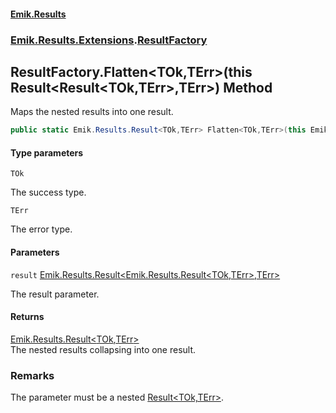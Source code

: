 #### [Emik.Results](index.md 'index')
### [Emik.Results.Extensions](Emik.Results.Extensions.md 'Emik.Results.Extensions').[ResultFactory](ResultFactory.md 'Emik.Results.Extensions.ResultFactory')

## ResultFactory.Flatten<TOk,TErr>(this Result<Result<TOk,TErr>,TErr>) Method

Maps the nested results into one result.

```csharp
public static Emik.Results.Result<TOk,TErr> Flatten<TOk,TErr>(this Emik.Results.Result<Emik.Results.Result<TOk,TErr>,TErr> result);
```
#### Type parameters

<a name='Emik.Results.Extensions.ResultFactory.Flatten_TOk,TErr_(thisEmik.Results.Result_Emik.Results.Result_TOk,TErr_,TErr_).TOk'></a>

`TOk`

The success type.

<a name='Emik.Results.Extensions.ResultFactory.Flatten_TOk,TErr_(thisEmik.Results.Result_Emik.Results.Result_TOk,TErr_,TErr_).TErr'></a>

`TErr`

The error type.
#### Parameters

<a name='Emik.Results.Extensions.ResultFactory.Flatten_TOk,TErr_(thisEmik.Results.Result_Emik.Results.Result_TOk,TErr_,TErr_).result'></a>

`result` [Emik.Results.Result&lt;](Result{TOk,TErr}.md 'Emik.Results.Result<TOk,TErr>')[Emik.Results.Result&lt;](Result{TOk,TErr}.md 'Emik.Results.Result<TOk,TErr>')[TOk](ResultFactory.Flatten{TOk,TErr}(Result{Result,TErr}).md#Emik.Results.Extensions.ResultFactory.Flatten_TOk,TErr_(thisEmik.Results.Result_Emik.Results.Result_TOk,TErr_,TErr_).TOk 'Emik.Results.Extensions.ResultFactory.Flatten<TOk,TErr>(this Emik.Results.Result<Emik.Results.Result<TOk,TErr>,TErr>).TOk')[,](Result{TOk,TErr}.md 'Emik.Results.Result<TOk,TErr>')[TErr](ResultFactory.Flatten{TOk,TErr}(Result{Result,TErr}).md#Emik.Results.Extensions.ResultFactory.Flatten_TOk,TErr_(thisEmik.Results.Result_Emik.Results.Result_TOk,TErr_,TErr_).TErr 'Emik.Results.Extensions.ResultFactory.Flatten<TOk,TErr>(this Emik.Results.Result<Emik.Results.Result<TOk,TErr>,TErr>).TErr')[&gt;](Result{TOk,TErr}.md 'Emik.Results.Result<TOk,TErr>')[,](Result{TOk,TErr}.md 'Emik.Results.Result<TOk,TErr>')[TErr](ResultFactory.Flatten{TOk,TErr}(Result{Result,TErr}).md#Emik.Results.Extensions.ResultFactory.Flatten_TOk,TErr_(thisEmik.Results.Result_Emik.Results.Result_TOk,TErr_,TErr_).TErr 'Emik.Results.Extensions.ResultFactory.Flatten<TOk,TErr>(this Emik.Results.Result<Emik.Results.Result<TOk,TErr>,TErr>).TErr')[&gt;](Result{TOk,TErr}.md 'Emik.Results.Result<TOk,TErr>')

The result parameter.

#### Returns
[Emik.Results.Result&lt;](Result{TOk,TErr}.md 'Emik.Results.Result<TOk,TErr>')[TOk](ResultFactory.Flatten{TOk,TErr}(Result{Result,TErr}).md#Emik.Results.Extensions.ResultFactory.Flatten_TOk,TErr_(thisEmik.Results.Result_Emik.Results.Result_TOk,TErr_,TErr_).TOk 'Emik.Results.Extensions.ResultFactory.Flatten<TOk,TErr>(this Emik.Results.Result<Emik.Results.Result<TOk,TErr>,TErr>).TOk')[,](Result{TOk,TErr}.md 'Emik.Results.Result<TOk,TErr>')[TErr](ResultFactory.Flatten{TOk,TErr}(Result{Result,TErr}).md#Emik.Results.Extensions.ResultFactory.Flatten_TOk,TErr_(thisEmik.Results.Result_Emik.Results.Result_TOk,TErr_,TErr_).TErr 'Emik.Results.Extensions.ResultFactory.Flatten<TOk,TErr>(this Emik.Results.Result<Emik.Results.Result<TOk,TErr>,TErr>).TErr')[&gt;](Result{TOk,TErr}.md 'Emik.Results.Result<TOk,TErr>')  
The nested results collapsing into one result.

### Remarks
  
The parameter must be a nested [Result&lt;TOk,TErr&gt;](Result{TOk,TErr}.md 'Emik.Results.Result<TOk,TErr>').